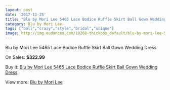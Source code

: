 ```yaml
---
layout: post
date: '2017-11-25'
title: "Blu by Mori Lee 5465 Lace Bodice Ruffle Skirt Ball Gown Wedding Dress"
category: Blu by Mori Lee
tags: ["ball","crazy","style","bridal","unique"]
image: http://img.eudances.com/19268-thickbox_default/blu-by-mori-lee-5465-lace-bodice-ruffle-skirt-ball-gown-wedding-dress.jpg
---
```

Blu by Mori Lee 5465 Lace Bodice Ruffle Skirt Ball Gown Wedding Dress

On Sales: **$322.99**
<a href="https://www.eudances.com/en/blu-by-mori-lee/5738-blu-by-mori-lee-5465-lace-bodice-ruffle-skirt-ball-gown-wedding-dress.html"><amp-img layout="responsive" width="600" height="600" src="//img.eudances.com/19268-thickbox_default/blu-by-mori-lee-5465-lace-bodice-ruffle-skirt-ball-gown-wedding-dress.jpg" alt="Blu by Mori Lee 5465 Lace Bodice Ruffle Skirt Ball Gown Wedding Dress 0" /></a>
<a href="https://www.eudances.com/en/blu-by-mori-lee/5738-blu-by-mori-lee-5465-lace-bodice-ruffle-skirt-ball-gown-wedding-dress.html"><amp-img layout="responsive" width="600" height="600" src="//img.eudances.com/19272-thickbox_default/blu-by-mori-lee-5465-lace-bodice-ruffle-skirt-ball-gown-wedding-dress.jpg" alt="Blu by Mori Lee 5465 Lace Bodice Ruffle Skirt Ball Gown Wedding Dress 1" /></a>
<a href="https://www.eudances.com/en/blu-by-mori-lee/5738-blu-by-mori-lee-5465-lace-bodice-ruffle-skirt-ball-gown-wedding-dress.html"><amp-img layout="responsive" width="600" height="600" src="//img.eudances.com/19271-thickbox_default/blu-by-mori-lee-5465-lace-bodice-ruffle-skirt-ball-gown-wedding-dress.jpg" alt="Blu by Mori Lee 5465 Lace Bodice Ruffle Skirt Ball Gown Wedding Dress 2" /></a>
<a href="https://www.eudances.com/en/blu-by-mori-lee/5738-blu-by-mori-lee-5465-lace-bodice-ruffle-skirt-ball-gown-wedding-dress.html"><amp-img layout="responsive" width="600" height="600" src="//img.eudances.com/19270-thickbox_default/blu-by-mori-lee-5465-lace-bodice-ruffle-skirt-ball-gown-wedding-dress.jpg" alt="Blu by Mori Lee 5465 Lace Bodice Ruffle Skirt Ball Gown Wedding Dress 3" /></a>
<a href="https://www.eudances.com/en/blu-by-mori-lee/5738-blu-by-mori-lee-5465-lace-bodice-ruffle-skirt-ball-gown-wedding-dress.html"><amp-img layout="responsive" width="600" height="600" src="//img.eudances.com/19269-thickbox_default/blu-by-mori-lee-5465-lace-bodice-ruffle-skirt-ball-gown-wedding-dress.jpg" alt="Blu by Mori Lee 5465 Lace Bodice Ruffle Skirt Ball Gown Wedding Dress 4" /></a>

Buy it: [Blu by Mori Lee 5465 Lace Bodice Ruffle Skirt Ball Gown Wedding Dress](https://www.eudances.com/en/blu-by-mori-lee/5738-blu-by-mori-lee-5465-lace-bodice-ruffle-skirt-ball-gown-wedding-dress.html "Blu by Mori Lee 5465 Lace Bodice Ruffle Skirt Ball Gown Wedding Dress")

View more: [Blu by Mori Lee](https://www.eudances.com/en/39-blu-by-mori-lee "Blu by Mori Lee")